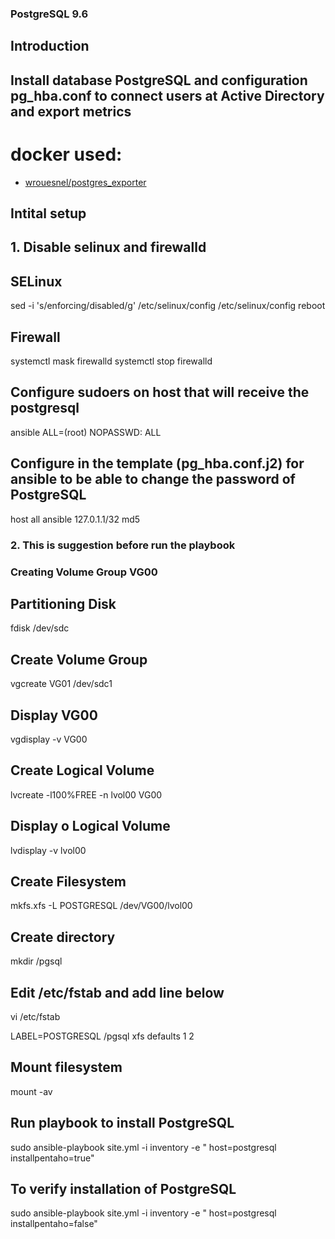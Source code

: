 ###  PostgreSQL 9.6

## Introduction

## Install database PostgreSQL and configuration pg_hba.conf to connect users at Active Directory and export metrics

# docker used:
- <a href="https://github.com/wrouesnel/postgres_exporter" target="_blank"> wrouesnel/postgres_exporter </a>

## Intital setup

## 1. Disable selinux and firewalld

## SELinux


sed -i 's/enforcing/disabled/g' /etc/selinux/config /etc/selinux/config
reboot


## Firewall


systemctl mask firewalld
systemctl stop firewalld


## Configure sudoers on host that will receive the postgresql

ansible ALL=(root)  NOPASSWD: ALL


## Configure in the template (pg_hba.conf.j2) for ansible to be able to change the password of PostgreSQL

host    all             ansible      127.0.1.1/32       md5


### 2.  This is suggestion before run the playbook

### Creating Volume Group **VG00**

## Partitioning Disk
fdisk /dev/sdc

## Create Volume Group
vgcreate VG01  /dev/sdc1

## Display VG00
vgdisplay -v VG00

## Create Logical Volume
lvcreate -l100%FREE -n lvol00 VG00

## Display o Logical Volume
lvdisplay -v lvol00

## Create Filesystem
mkfs.xfs  -L POSTGRESQL /dev/VG00/lvol00

## Create directory
mkdir /pgsql

## Edit  /etc/fstab and add line below
vi /etc/fstab

LABEL=POSTGRESQL   /pgsql             xfs    defaults        1 2


## Mount filesystem

mount -av


## Run playbook to install PostgreSQL 

sudo ansible-playbook site.yml -i inventory  -e " host=postgresql installpentaho=true" 

## To verify installation of PostgreSQL

sudo ansible-playbook site.yml -i inventory  -e " host=postgresql installpentaho=false" 
